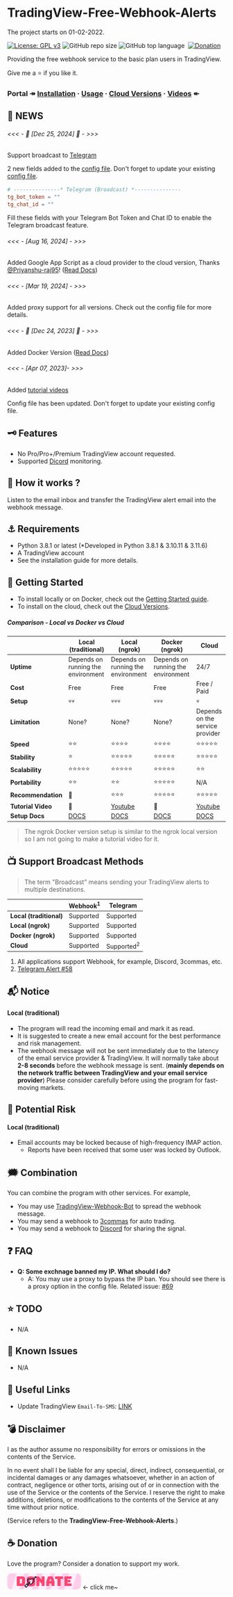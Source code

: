 # TradingView-Free-Webhook-Alerts
The project starts on 01-02-2022.


[![License: GPL v3](https://img.shields.io/badge/License-GPLv3-blue.svg)](https://www.gnu.org/licenses/gpl-3.0)
![GitHub repo size](https://img.shields.io/github/repo-size/soranoo/TradingView-Free-Webhook-Alerts)
![GitHub top language](https://img.shields.io/github/languages/top/soranoo/TradingView-Free-Webhook-Alerts)
&nbsp;[![Donation](https://img.shields.io/static/v1?label=Donation&message=❤️&style=social)](https://github.com/soranoo/Donation)

Providing the free webhook service to the basic plan users in TradingView. 

Give me a ⭐ if you like it.

### Portal ↠ [Installation](docs/gettingstarted.md#installing-python-package) · [Usage](docs/gettingstarted.md#setting-up-tradingview-alert) · [Cloud Versions](docs/cloud-versions/cloud-versions.md) · [Videos](https://www.youtube.com/playlist?list=PLOHaKcov3Nkt0LIK1joPYgFnZY24zf_Wo) ↞

## :newspaper: NEWS
###### <<< - 🎄 [Dec 25, 2024] 🎁 - >>>
Support broadcast to [Telegram](#-support-broadcast-methods)

2 new fields added to the [config file](/config.example.toml). Don't forget to update your existing [config file](/config.example.toml).

```toml
# ---------------* Telegram (Broadcast) *---------------
tg_bot_token = ""
tg_chat_id = ""
```
Fill these fields with your Telegram Bot Token and Chat ID to enable the Telegram broadcast feature.

###### <<< - [Aug 16, 2024] - >>>
Added Google App Script as a cloud provider to the cloud version, Thanks [@Priyanshu-raj95](https://github.com/Priyanshu-raj95)! ([Read Docs](https://github.com/soranoo/TradingView-Free-Webhook-Alerts/discussions/81))

###### <<< - [Mar 19, 2024] - >>>
Added proxy support for all versions. Check out the config file for more details.

###### <<< - 🎄 [Dec 24, 2023] 🎁 - >>>
Added Docker Version ([Read Docs](docs/gettingstarted.md#2-ngrok-version))

###### <<< - [Apr 07, 2023]- >>>
Added [tutorial videos](https://www.youtube.com/playlist?list=PLOHaKcov3Nkt0LIK1joPYgFnZY24zf_Wo)

Config file has been updated. Don't forget to update your existing config file.


## 🗝️ Features
* No Pro/Pro+/Premium TradingView account requested.
* Supported [Dicord](https://discord.com/) monitoring.
  
## 🚩 How it works ?
Listen to the email inbox and transfer the TradingView alert email into the webhook message.


## ⚓ Requirements
* Python 3.8.1 or latest (*Developed in Python 3.8.1 & 3.10.11 & 3.11.6)
* A TradingView account
* See the installation guide for more details.

## 👾 Getting Started
- To install locally or on Docker, check out the [Getting Started guide](docs/gettingstarted.md).
- To install on the cloud, check out the [Cloud Versions](docs/cloud-versions/cloud-versions.md).

##### Comparison - Local vs Docker vs Cloud
| | Local (traditional) | Local (ngrok) | Docker (ngrok) | Cloud |
| --- | --- | --- |--- | --- |
| **Uptime** | Depends on running the environment | Depends on running the environment | Depends on running the environment | 24/7 |
| **Cost** | Free | Free | Free | Free / Paid |
| **Setup** | 💀💀 | 💀💀💀 | 💀💀💀 | 💀 |
| **Limitation** | None? | None? | None? | Depends on the service provider |
| **Speed** | ⭐⭐ | ⭐⭐⭐⭐ | ⭐⭐⭐⭐ | ⭐⭐⭐⭐⭐ |
| **Stability** | ⭐ | ⭐⭐⭐⭐⭐ | ⭐⭐⭐⭐⭐ | ⭐⭐⭐⭐⭐ |
| **Scalability** | ⭐⭐⭐⭐⭐ | ⭐⭐⭐⭐⭐ | ⭐⭐⭐⭐⭐ | ⭐⭐ |
| **Portability** | ⭐⭐ | ⭐⭐ | ⭐⭐⭐⭐⭐ | N/A |
| **Recommendation** | 🚫 | ⭐⭐⭐ | ⭐⭐⭐⭐⭐ | ⭐⭐⭐⭐⭐ |
| **Tutorial Video** | 🚫 | [Youtube](https://youtu.be/_ZN_rbH1OuM) | 🚫 | [Youtube](https://youtu.be/kTEcJhz0M98) |
| **Setup Docs** | [DOCS](docs/gettingstarted.md#3-traditional-version) | [DOCS](docs/gettingstarted.md#2-ngrok-version) | [DOCS](docs/gettingstarted.md#2-ngrok-version) | [DOCS](docs/cloud-versions/cloud-versions.md) |

> The ngrok Docker version setup is similar to the ngrok local version so I am not going to make a tutorial video for it.

## 📺 Support Broadcast Methods

> The term "Broadcast" means sending your TradingView alerts to multiple destinations.

| | Webhook<sup>1</sup> | Telegram |
| --- | --- | --- |
| **Local (traditional)** | Supported | Supported |
| **Local (ngrok)** | Supported | Supported |
| **Docker (ngrok)** | Supported | Supported |
| **Cloud** | Supported | Supported<sup>2</sup> |

1. All applications support Webhook, for example, Discord, 3commas, etc.
2. [Telegram Alert #58](https://github.com/soranoo/TradingView-Free-Webhook-Alerts/discussions/58#discussioncomment-7658366)


## 📬 Notice
#### Local (traditional)
* The program will read the incoming email and mark it as read.
* It is suggested to create a new email account for the best performance and risk management.
* The webhook message will not be sent immediately due to the latency of the email service provider & TradingView. It will normally take about **2-8 seconds** before the webhook message is sent. (**mainly depends on the network traffic between TradingView and your email service provider**) Please consider carefully before using the program for fast-moving markets.

## 🦔 Potential Risk
#### Local (traditional)
* Email accounts may be locked because of high-frequency IMAP action.
    - Reports have been received that some user was locked by Outlook.

## 🗯️ Combination
You can combine the program with other services.
For example,
* You may use [TradingView-Webhook-Bot](https://github.com/fabston/TradingView-Webhook-Bot) to spread the webhook message.
* You may send a webhook to [3commas](https://3commas.io/) for auto trading.
* You may send a webhook to [Discord](https://discord.com/) for sharing the signal.

## :question: FAQ
* **Q: Some exchnage banned my IP. What should I do?**
    - A: You may use a proxy to bypass the IP ban. You should see there is a proxy option in the config file. Related issue: [#69](https://github.com/soranoo/TradingView-Free-Webhook-Alerts/issues/69)


## ⭐ TODO
* N/A

## 🐛 Known Issues
* N/A

## 🤖 Useful Links
* Update TradingView `Email-To-SMS`: [LINK](https://www.tradingview.com/support/solutions/43000474398-how-to-change-the-email-to-sms-address-used-for-alert-notifications/)

## 💣 Disclaimer
I as the author assume no responsibility for errors or omissions in the contents of the Service.

In no event shall I be liable for any special, direct, indirect, consequential, or incidental damages or any damages whatsoever, whether in an action of contract, negligence or other torts, arising out of or in connection with the use of the Service or the contents of the Service. I reserve the right to make additions, deletions, or modifications to the contents of the Service at any time without prior notice.

(Service refers to the **TradingView-Free-Webhook-Alerts**.)

## ☕ Donation
Love the program? Consider a donation to support my work.

[!["Donation"](https://raw.githubusercontent.com/soranoo/Donation/main/resources/image/DonateBtn.png)](https://github.com/soranoo/Donation) <- click me~
